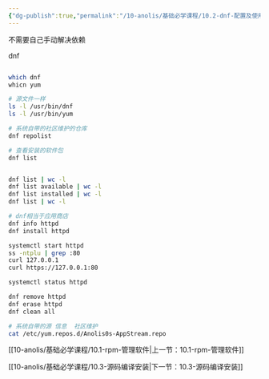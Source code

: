 ```yaml
---
{"dg-publish":true,"permalink":"/10-anolis/基础必学课程/10.2-dnf-配置及使用/","dgPassFrontmatter":true}
---
```



不需要自己手动解决依赖

dnf

```bash

which dnf
whicn yum

# 源文件一样
ls -l /usr/bin/dnf
ls -l /usr/bin/yum

# 系统自带的社区维护的仓库
dnf repolist

# 查看安装的软件包
dnf list


dnf list | wc -l
dnf list available | wc -l
dnf list installed | wc -l
dnf list | wc -l

# dnf相当于应用商店
dnf info httpd
dnf install httpd

systemctl start httpd
ss -ntplu | grep :80
curl 127.0.0.1
curl https://127.0.0.1:80

systemctl status httpd

dnf remove httpd
dnf erase httpd
dnf clean all

# 系统自带的源 信息  社区维护
cat /etc/yum.repos.d/Anolis0s-AppStream.repo


```

[[10-anolis/基础必学课程/10.1-rpm-管理软件\|上一节：10.1-rpm-管理软件]]

[[10-anolis/基础必学课程/10.3-源码编译安装\|下一节：10.3-源码编译安装]]